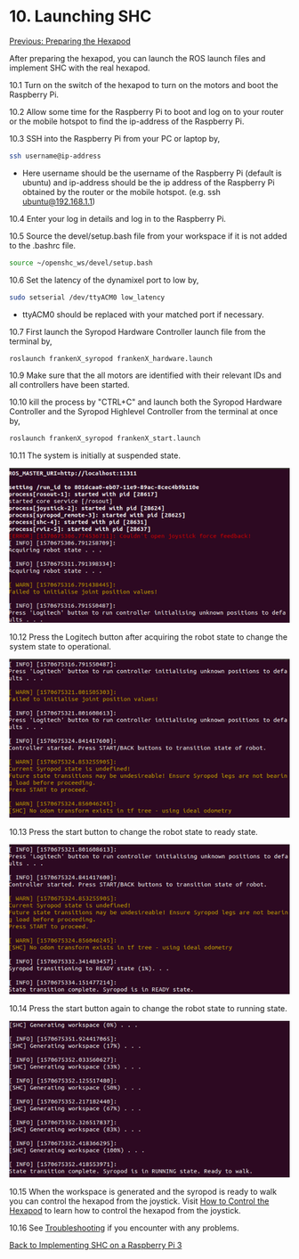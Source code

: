# 10. Launching SHC

[Previous: Preparing the Hexapod](shc_raspi_prepare_hexapod.md)

After preparing the hexapod, you can launch the ROS launch files and implement SHC with the real hexapod.

10.1 Turn on the switch of the hexapod to turn on the motors and boot the Raspberry Pi.

10.2 Allow some time for the Raspberry Pi to boot and log on to your router or the mobile hotspot to find the ip-address of the Raspberry Pi.

10.3 SSH into the Raspberry Pi from your PC or laptop by,

```bash
ssh username@ip-address
```

* Here username should be the username of the Raspberry Pi (default is ubuntu) and ip-address should be the ip address of the Raspberry Pi obtained by the router or the mobile hotspot. (e.g. ssh ubuntu@192.168.1.1)

10.4 Enter your log in details and log in to the Raspberry Pi.

10.5 Source the devel/setup.bash file from your workspace if it is not added to the .bashrc file.

```bash
source ~/openshc_ws/devel/setup.bash
```

10.6 Set the latency of the dynamixel port to low by,

```bash
sudo setserial /dev/ttyACM0 low_latency
```

* ttyACM0 should be replaced with your matched port if necessary.

10.7 First launch the Syropod Hardware Controller launch file from the terminal by,

```bash
roslaunch frankenX_syropod frankenX_hardware.launch
```

10.9 Make sure that the all motors are identified with their relevant IDs and all controllers have been started.

10.10  kill the process by "CTRL+C" and launch both the Syropod Hardware Controller and the Syropod Highlevel Controller from the terminal at once by,

```bash
roslaunch frankenX_syropod frankenX_start.launch
```

10.11 The system is initially at suspended state.

![suspended_state](media/suspended_state.png "Suspended State")

10.12 Press the Logitech button after acquiring the robot state to change the system state to operational.

![operational_state](media/operational_state.png "Operational State")

10.13 Press the start button to change the robot state to ready state.

![ready_state](media/ready_state.png "Ready State")

10.14 Press the start button again to change the robot state to running state.

![running_state](media/running_state.png "Running State")

10.15 When the workspace is generated and the syropod is ready to walk you can control the hexapod from the joystick. Visit [How to Control the Hexapod](shc_guide_hexapod.md) to learn how to control the hexapod from the joystick.

[//]: # (Insert the embedded link of PhantomX implementation with Raspberry Pi.mp4 here)

10.16 See [Troubleshooting](troubleshooting.md) if you encounter with any problems.

[Back to Implementing SHC on a Raspberry Pi 3](shc_raspi.md)
